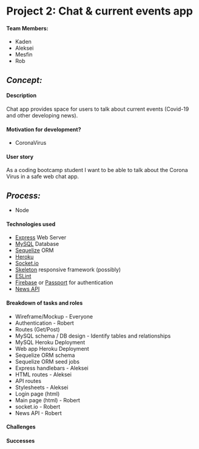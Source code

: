 # Project 2: Chat & current events app
#### Team Members:
  * Kaden
  * Aleksei
  * Mesfin
  * Rob

## _Concept:_

#### Description
Chat app provides space for users to talk about current events (Covid-19 and other developing news).

#### Motivation for development?
  * CoronaVirus

#### User story
As a coding bootcamp student I want to be able to talk about the Corona Virus in a safe web chat app. 

## _Process:_
  * Node
  
#### Technologies used
  * [Express](https://expressjs.com/) Web Server
  * [MySQL](https://www.mysql.com/) Database
  * [Sequelize](https://sequelize.org/) ORM
  * [Heroku](https://heroku.com)
  * [Socket.io](https://socket.io/)
  * [Skeleton](http://getskeleton.com/) responsive framework (possibly)
  * [ESLint](https://eslint.org/)
  * [Firebase](https://firebase.google.com/) or [Passport](http://www.passportjs.org/) for authentication
  * [News API](https://newsapi.org/)

#### Breakdown of tasks and roles
  * Wireframe/Mockup - Everyone
  * Authentication - Robert
  * Routes (Get/Post)
  * MySQL schema / DB design - Identify tables and relationships
  * MySQL Heroku Deployment
  * Web app Heroku Deployment
  * Sequelize ORM schema 
  * Sequelize ORM seed jobs
  * Express handlebars - Aleksei
  * HTML routes - Aleksei
  * API routes
  * Stylesheets - Aleksei
  * Login page (html)
  * Main page (html) - Robert
  * socket.io - Robert
  * News API - Robert

#### Challenges

#### Successes






